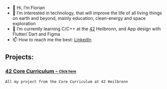 - 👋 Hi, I’m Florian
- 👀 I’m interested in technology, that will improve the life of all living things on earth and beyond,
  mainly education, clean-energy and space exploration
- 🌱 I’m currently learning C/C++ at the [42](https://www.42heilbronn.de/en/) Heilbronn, and App design with Flutter/ Dart and Figma
- 📫 How to reach me the best: [LinkedIn](https://linkedin.com/in/fkeitel)

## Projects:

### [42 Core Curriculum - <sub><sup>Click here</sup></sub>](https://github.com/floktl/42-Projects)

`All my project from the Core Curriculum at 42 Heilbronn`
